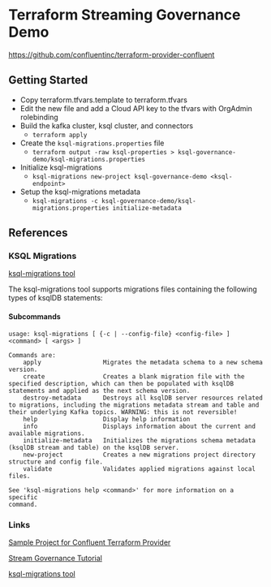 # Terraform Streaming Governance Demo

https://github.com/confluentinc/terraform-provider-confluent

## Getting Started
* Copy terraform.tfvars.template to terraform.tfvars
* Edit the new file and add a Cloud API key to the tfvars with OrgAdmin rolebinding
* Build the kafka cluster, ksql cluster, and connectors
  * ```terraform apply```
* Create the ```ksql-migrations.properties``` file
  * ```terraform output -raw ksql-properties > ksql-governance-demo/ksql-migrations.properties```
* Initialize ksql-migrations
  *  ```ksql-migrations new-project ksql-governance-demo <ksql-endpoint>```
* Setup the ksql-migrations metadata
  *  ```ksql-migrations -c ksql-governance-demo/ksql-migrations.properties initialize-metadata```

## References
### KSQL Migrations 
[ksql-migrations tool](https://docs.ksqldb.io/en/latest/operate-and-deploy/migrations-tool)

The ksql-migrations tool supports migrations files containing the following types of ksqlDB statements:

#### Subcommands
```
usage: ksql-migrations [ {-c | --config-file} <config-file> ] <command> [ <args> ]

Commands are:
    apply                 Migrates the metadata schema to a new schema version.
    create                Creates a blank migration file with the specified description, which can then be populated with ksqlDB statements and applied as the next schema version.
    destroy-metadata      Destroys all ksqlDB server resources related to migrations, including the migrations metadata stream and table and their underlying Kafka topics. WARNING: this is not reversible!
    help                  Display help information
    info                  Displays information about the current and available migrations.
    initialize-metadata   Initializes the migrations schema metadata (ksqlDB stream and table) on the ksqlDB server.
    new-project           Creates a new migrations project directory structure and config file.
    validate              Validates applied migrations against local files.

See 'ksql-migrations help <command>' for more information on a specific
command.
```


### Links
[Sample Project for Confluent Terraform Provider](https://registry.terraform.io/providers/confluentinc/confluent/latest/docs/guides/sample-project)

[Stream Governance Tutorial](https://docs.confluent.io/cloud/current/stream-governance/stream-lineage.html#tutorial)

[ksql-migrations tool](https://docs.ksqldb.io/en/latest/operate-and-deploy/migrations-tool)